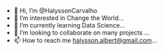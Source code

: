 - 👋 Hi, I’m @HalyssonCarvalho
- 👀 I’m interested in Change the World...
- 🌱 I’m currently learning Data Science...
- 💞️ I’m looking to collaborate on many projects ...
- 📫 How to reach me halysson.albert@gmail.com...

<!---
HalyssonCarvalho/HalyssonCarvalho is a ✨ special ✨ repository because its `README.md` (this file) appears on your GitHub profile.
You can click the Preview link to take a look at your changes.
--->
